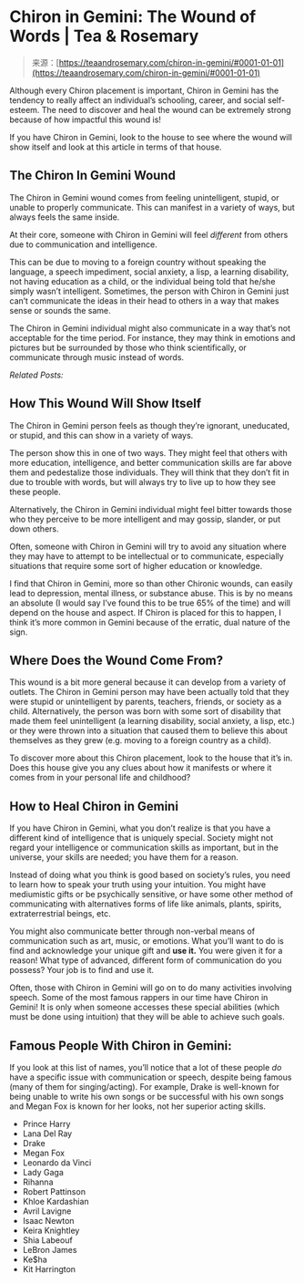 <!--yml
category: 未分类
date: 2024-06-12 18:22:39
-->

# Chiron in Gemini: The Wound of Words | Tea & Rosemary

> 来源：[https://teaandrosemary.com/chiron-in-gemini/#0001-01-01](https://teaandrosemary.com/chiron-in-gemini/#0001-01-01)

Although every Chiron placement is important, Chiron in Gemini has the tendency to really affect an individual’s schooling, career, and social self-esteem. The need to discover and heal the wound can be extremely strong because of how impactful this wound is!

If you have Chiron in Gemini, look to the house to see where the wound will show itself and look at this article in terms of that house.

## The Chiron In Gemini Wound

The Chiron in Gemini wound comes from feeling unintelligent, stupid, or unable to properly communicate. This can manifest in a variety of ways, but always feels the same inside.

At their core, someone with Chiron in Gemini will feel *different* from others due to communication and intelligence.

This can be due to moving to a foreign country without speaking the language, a speech impediment, social anxiety, a lisp, a learning disability, not having education as a child, or the individual being told that he/she simply wasn’t intelligent. Sometimes, the person with Chiron in Gemini just can’t communicate the ideas in their head to others in a way that makes sense or sounds the same.

The Chiron in Gemini individual might also communicate in a way that’s not acceptable for the time period. For instance, they may think in emotions and pictures but be surrounded by those who think scientifically, or communicate through music instead of words.

*Related Posts:*

## How This Wound Will Show Itself

The Chiron in Gemini person feels as though they’re ignorant, uneducated, or stupid, and this can show in a variety of ways.

The person show this in one of two ways. They might feel that others with more education, intelligence, and better communication skills are far above them and pedestalize those individuals. They will think that they don’t fit in due to trouble with words, but will always try to live up to how they see these people.

Alternatively, the Chiron in Gemini individual might feel bitter towards those who they perceive to be more intelligent and may gossip, slander, or put down others.

Often, someone with Chiron in Gemini will try to avoid any situation where they may have to attempt to be intellectual or to communicate, especially situations that require some sort of higher education or knowledge.

I find that Chiron in Gemini, more so than other Chironic wounds, can easily lead to depression, mental illness, or substance abuse. This is by no means an absolute (I would say I’ve found this to be true 65% of the time) and will depend on the house and aspect. If Chiron is placed for this to happen, I think it’s more common in Gemini because of the erratic, dual nature of the sign.

## Where Does the Wound Come From?

This wound is a bit more general because it can develop from a variety of outlets. The Chiron in Gemini person may have been actually told that they were stupid or unintelligent by parents, teachers, friends, or society as a child. Alternatively, the person was born with some sort of disability that made them feel unintelligent (a learning disability, social anxiety, a lisp, etc.) or they were thrown into a situation that caused them to believe this about themselves as they grew (e.g. moving to a foreign country as a child).

To discover more about this Chiron placement, look to the house that it’s in. Does this house give you any clues about how it manifests or where it comes from in your personal life and childhood?

## How to Heal Chiron in Gemini

If you have Chiron in Gemini, what you don’t realize is that you have a different kind of intelligence that is uniquely special. Society might not regard your intelligence or communication skills as important, but in the universe, your skills are needed; you have them for a reason.

Instead of doing what you think is good based on society’s rules, you need to learn how to speak your truth using your intuition. You might have mediumistic gifts or be psychically sensitive, or have some other method of communicating with alternatives forms of life like animals, plants, spirits, extraterrestrial beings, etc.

You might also communicate better through non-verbal means of communication such as art, music, or emotions. What you’ll want to do is find and acknowledge your unique gift and **use it.** You were given it for a reason! What type of advanced, different form of communication do you possess? Your job is to find and use it.

Often, those with Chiron in Gemini will go on to do many activities involving speech. Some of the most famous rappers in our time have Chiron in Gemini! It is only when someone accesses these special abilities (which must be done using intuition) that they will be able to achieve such goals.

## Famous People With Chiron in Gemini:

If you look at this list of names, you’ll notice that a lot of these people *do* have a specific issue with communication or speech, despite being famous (many of them for singing/acting). For example, Drake is well-known for being unable to write his own songs or be successful with his own songs and Megan Fox is known for her looks, not her superior acting skills.

*   Prince Harry
*   Lana Del Ray
*   Drake
*   Megan Fox
*   Leonardo da Vinci
*   Lady Gaga
*   Rihanna
*   Robert Pattinson
*   Khloe Kardashian
*   Avril Lavigne
*   Isaac Newton
*   Keira Knightley
*   Shia Labeouf
*   LeBron James
*   Ke$ha
*   Kit Harrington